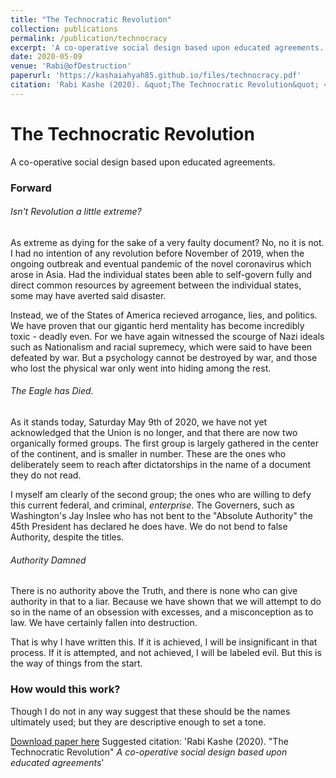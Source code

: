 ```yaml
---
title: "The Technocratic Revolution"
collection: publications
permalink: /publication/technocracy
excerpt: 'A co-operative social design based upon educated agreements.'
date: 2020-05-09
venue: 'Rabi@ofDestruction'
paperurl: 'https://kashaiahyah85.github.io/files/technocracy.pdf'
citation: 'Rabi Kashe (2020). &quot;The Technocratic Revolution&quot; <i>A co-operative social design based upon educated agreements</i>'
---
```



# The Technocratic Revolution
A co-operative social design based upon educated agreements.

### Forward

###### Isn't Revolution a little extreme?
As extreme as dying for the sake of a very faulty document? No, no it is not. I had no intention of any revolution before November of 2019, when the ongoing outbreak and eventual pandemic of the novel coronavirus which arose in Asia. Had the individual states been able to self-govern fully and direct common resources by agreement between the individual states, some may have averted said disaster. 

Instead, we of the States of America recieved arrogance, lies, and politics. We have proven that our gigantic herd mentality has become incredibly toxic - deadly even. For we have again witnessed the scourge of Nazi ideals such as Nationalism and racial supremecy, which were said to have been defeated by war. But a psychology cannot be destroyed by war, and those who lost the physical war only went into hiding among the rest.

###### The Eagle has Died.
As it stands today, Saturday May 9th of 2020, we have not yet acknowledged that the Union is no longer, and that there are now two organically formed groups. The first group is largely gathered in the center of the continent, and is smaller in number. These are the ones who deliberately seem to reach after dictatorships in the name of a document they do not read. 

I myself am clearly of the second group; the ones who are willing to defy this current federal, and criminal, _enterprise_. The Governers, such as Washington's Jay Inslee who has not bent to the "Absolute Authority" the 45th President has declared he does have. We do not bend to false Authority, despite the titles. 

###### Authority Damned
There is no authority above the Truth, and there is none who can give authority in that to a liar. Because we have shown that we will attempt to do so in the name of an obsession with excesses, and a misconception as to law. We have certainly fallen into destruction.

That is why I have written this. If it is achieved, I will be insignificant in that process. If it is attempted, and not achieved, I will be labeled evil. But this is the way of things from the start.


### How would this work?
Though I do not in any way suggest that these should be the names ultimately used; but they are descriptive enough to set a tone.


[Download paper here](http://kashaiahyah85.github.io/files/technocracy.pdf)
Suggested citation: 'Rabi Kashe (2020). &quot;The Technocratic Revolution&quot; <i>A co-operative social design based upon educated agreements</i>'
